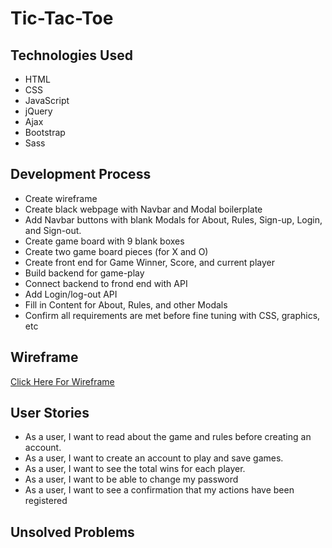 # Tic-Tac-Toe

## Technologies Used
* HTML
* CSS
* JavaScript
* jQuery
* Ajax
* Bootstrap
* Sass

## Development Process
* Create wireframe
* Create black webpage with Navbar and Modal boilerplate
* Add Navbar buttons with blank Modals for About, Rules, Sign-up, Login, and Sign-out.
* Create game board with 9 blank boxes
* Create two game board pieces (for X and O)
* Create front end for Game Winner, Score, and current player
* Build backend for game-play
* Connect backend to frond end with API
* Add Login/log-out API
* Fill in Content for About, Rules, and other Modals
* Confirm all requirements are met before fine tuning with CSS, graphics, etc

## Wireframe
[Click Here For Wireframe](https://drive.google.com/file/d/1AnqnqV2sA_YZTnVL6sFkVboWDwg4fIUJ/view "Wireframe on Google Drive")

## User Stories
* As a user, I want to read about the game and rules before creating an account.
* As a user, I want to create an account to play and save games.
* As a user, I want to see the total wins for each player.
* As a user, I want to be able to change my password
* As a user, I want to see a confirmation that my actions have been registered

## Unsolved Problems
